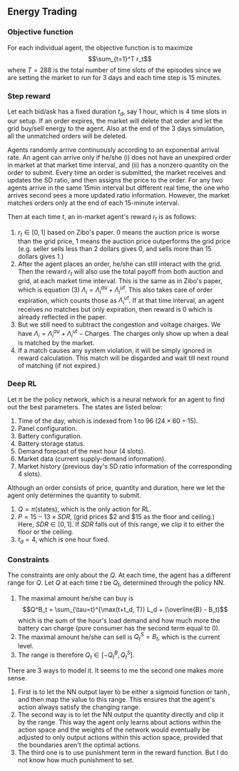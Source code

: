 ## Energy Trading

### Objective function
For each individual agent, the objective function is to maximize $$\sum_{t=1}^T r_t$$
where $T = 288$ is the total number of time slots of the episodes since we are setting the market to run for 3 days and each time step is 15 minutes.

### Step reward
Let each bid/ask has a fixed duration $t_d$, say 1 hour, which is 4 time slots in our setup. If an order expires, the market will delete that order and let the grid buy/sell energy to the agent. Also at the end of the 3 days simulation, all the unmatched orders will be deleted.

Agents randomly arrive continuously according to an exponential arrival rate. An agent can arrive only if he/she (i) does not have an unexpired order in market at that market time interval, and (ii) has a nonzero quantity on the order to submit. Every time an order is submitted, the market receives and updates the SD ratio, and then assigns the price to the order. For any two agents arrive in the same 15min interval but different real time, the one who arrives second sees a more updated ratio information. However, the market matches orders only at the end of each 15-minute interval.

Then at each time $t$, an in-market agent's reward $r_t$ is as follows:
1. $r_t \in [0, 1]$ based on Zibo's paper. 0 means the auction price is worse than the grid price, 1 means the auction price outperforms the grid price (e.g. seller sells less than 2 dollars gives 0, and sells more than 15 dollars gives 1.)
2. After the agent places an order, he/she can still interact with the grid. Then the reward $r_t$ will also use the total payoff from both auction and grid, at each market time interval. This is the same as in Zibo's paper, which is equation (3) $\Lambda_i = \Lambda_i^{au} + \Lambda_i^{ut}$. This also takes care of order expiration, which counts those as $\Lambda_i^{ut}$. If at that time interval, an agent receives no matches but only expiration, then reward is 0 which is already reflected in the paper.
3. But we still need to subtract the congestion and voltage charges. We have $\Lambda_i = \Lambda_i^{au} + \Lambda_i^{ut} - \text{Charges}$. The charges only show up when a deal is matched by the market.
4. If a match causes any system violation, it will be simply ignored in reward calculation. This match will be disgarded and wait till next round of matching (if not expired.)

### Deep RL
Let $\pi$ be the policy network, which is a neural network for an agent to find out the best parameters. The states are listed below:
1. Time of the day, which is indexed from 1 to 96 ($24 \times 60 \div 15$).
2. Panel configuration.
3. Battery configuration.
4. Battery storage status.
5. Demand forecast of the next hour (4 slots).
6. Market data (current supply-demand information).
7. Market history (previous day's SD ratio information of the corresponding 4 slots).

Although an order consists of price, quantity and duration, here we let the agent only determines the quantity to submit.
1. $Q = \pi(\text{states})$, which is the only action for RL.
2. $P = 15 - 13 \times SDR$, (grid prices \$2 and \$15 as the floor and ceiling.) Here, $SDR \in [0, 1]$. If $SDR$ falls out of this range, we clip it to either the floor or the ceiling.
3. $t_d = 4$, which is one hour fixed.

### Constraints
The constraints are only about the $Q$. At each time, the agent has a different range for $Q$. Let $Q$ at each time $t$ be $Q_t$, determined through the policy NN.
1. The maximal amount he/she can buy is $$Q^B_t = \sum_{\tau=t}^{\max(t+t_d, T)} L_d + (\overline{B} - B_t)$$ which is the sum of the hour's load demand and how much more the battery can charge (pure consumer has the second term equal to 0).
2. The maximal amount he/she can sell is $Q^S_t = B_t$, which is the current level. 
3. The range is therefore $Q_t \in [-Q^B_t, Q^S_t]$.

There are 3 ways to model it. It seems to me the second one makes more sense.
1. First is to let the NN output layer to be either a sigmoid function or $\tanh$, and then map the value to this range. This ensures that the agent's action always satisfy the changing range. 
2. The second way is to let the NN output the quantity directly and clip it by the range. This way the agent only learns about actions within the action space and the weights of the network would eventually be adjusted to only output actions within this action space, provided that the boundaries aren't the optimal actions.
3. The third one is to use punishment term in the reward function. But I do not know how much punishment to set. 